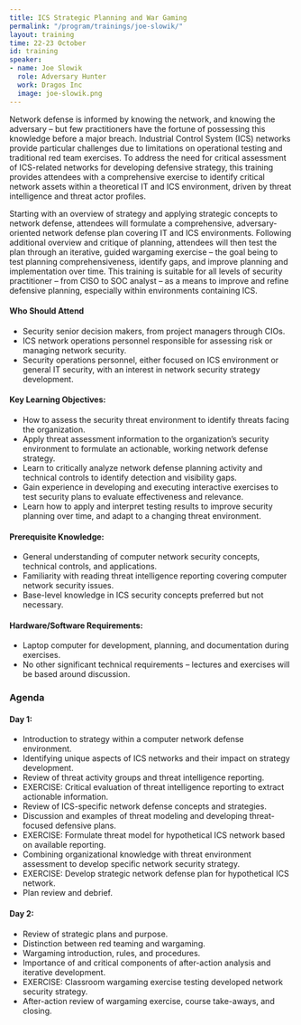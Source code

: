 ```yaml
---
title: ICS Strategic Planning and War Gaming
permalink: "/program/trainings/joe-slowik/"
layout: training
time: 22-23 October
id: training
speaker:
- name: Joe Slowik
  role: Adversary Hunter
  work: Dragos Inc
  image: joe-slowik.png
---
```


Network defense is informed by knowing the network, and knowing the adversary – but few practitioners have the fortune of possessing this knowledge before a major breach. Industrial Control System (ICS) networks provide particular challenges due to limitations on operational testing and traditional red team exercises. To address the need for critical assessment of ICS-related networks for developing defensive strategy, this training provides attendees with a comprehensive exercise to identify critical network assets within a theoretical IT and ICS environment, driven by threat intelligence and threat actor profiles.

Starting with an overview of strategy and applying strategic concepts to network defense, attendees will formulate a comprehensive, adversary-oriented network defense plan covering IT and ICS environments. Following additional overview and critique of planning, attendees will then test the plan through an iterative, guided wargaming exercise – the goal being to test planning comprehensiveness, identify gaps, and improve planning and implementation over time. This training is suitable for all levels of security practitioner – from CISO to SOC analyst – as a means to improve and refine defensive planning, especially within environments containing ICS.

#### Who Should Attend

* Security senior decision makers, from project managers through CIOs.
* ICS network operations personnel responsible for assessing risk or managing network security.
* Security operations personnel, either focused on ICS environment or general IT security, with an interest in network security strategy development.

#### Key Learning Objectives:

* How to assess the security threat environment to identify threats facing the organization.
* Apply threat assessment information to the organization’s security environment to formulate an
actionable, working network defense strategy.
* Learn to critically analyze network defense planning activity and technical controls to identify detection and visibility gaps.
* Gain experience in developing and executing interactive exercises to test security plans to evaluate effectiveness and relevance.
* Learn how to apply and interpret testing results to improve security planning over time, and adapt to a changing threat environment.

#### Prerequisite Knowledge:

* General understanding of computer network security concepts, technical controls, and applications.
* Familiarity with reading threat intelligence reporting covering computer network security issues.
* Base-level knowledge in ICS security concepts preferred but not necessary.

#### Hardware/Software Requirements:

* Laptop computer for development, planning, and documentation during exercises.
* No other significant technical requirements – lectures and exercises will be based around discussion.

### Agenda

#### Day 1:
* Introduction to strategy within a computer network defense environment.
* Identifying unique aspects of ICS networks and their impact on strategy development.
* Review of threat activity groups and threat intelligence reporting.
* EXERCISE: Critical evaluation of threat intelligence reporting to extract actionable information.
* Review of ICS-specific network defense concepts and strategies.
* Discussion and examples of threat modeling and developing threat-focused defensive plans.
* EXERCISE: Formulate threat model for hypothetical ICS network based on available reporting.
* Combining organizational knowledge with threat environment assessment to develop specific network security strategy.
* EXERCISE: Develop strategic network defense plan for hypothetical ICS network.
* Plan review and debrief.

#### Day 2:
* Review of strategic plans and purpose.
* Distinction between red teaming and wargaming.
* Wargaming introduction, rules, and procedures.
* Importance of and critical components of after-action analysis and iterative development.
* EXERCISE: Classroom wargaming exercise testing developed network security strategy.
* After-action review of wargaming exercise, course take-aways, and closing.